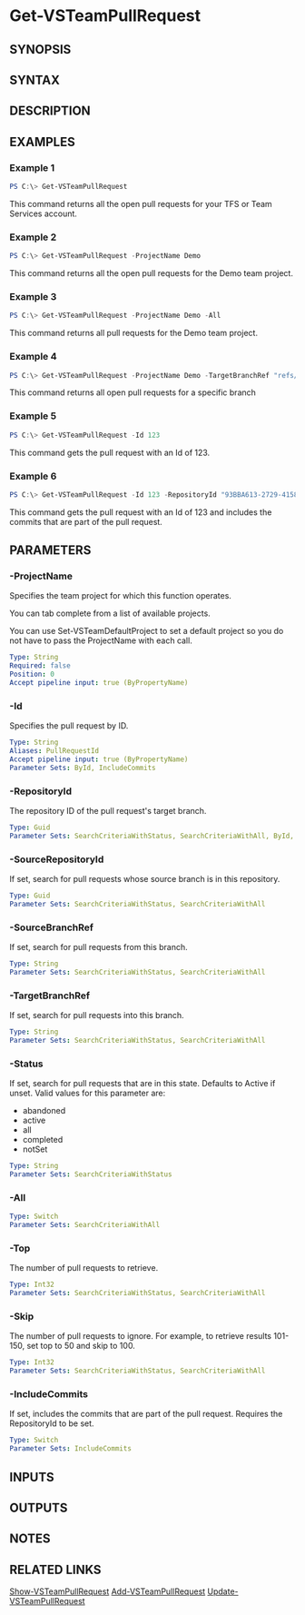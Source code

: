 <!-- #include "./common/header.md" -->

# Get-VSTeamPullRequest

## SYNOPSIS

<!-- #include "./synopsis/Get-VSTeamPullRequest.md" -->

## SYNTAX

## DESCRIPTION

<!-- #include "./synopsis/Get-VSTeamPullRequest.md" -->

## EXAMPLES

### Example 1

```powershell
PS C:\> Get-VSTeamPullRequest
```

This command returns all the open pull requests for your TFS or Team Services account.

### Example 2

```powershell
PS C:\> Get-VSTeamPullRequest -ProjectName Demo
```

This command returns all the open pull requests for the Demo team project.

### Example 3

```powershell
PS C:\> Get-VSTeamPullRequest -ProjectName Demo -All
```

This command returns all pull requests for the Demo team project.

### Example 4

```powershell
PS C:\> Get-VSTeamPullRequest -ProjectName Demo -TargetBranchRef "refs/heads/mybranch"
```

This command returns all open pull requests for a specific branch

### Example 5

```powershell
PS C:\> Get-VSTeamPullRequest -Id 123
```

This command gets the pull request with an Id of 123.

### Example 6

```powershell
PS C:\> Get-VSTeamPullRequest -Id 123 -RepositoryId "93BBA613-2729-4158-9217-751E952AB4AF" -IncludeCommits
```

This command gets the pull request with an Id of 123 and includes the commits that are part of the pull request.

## PARAMETERS

### -ProjectName

Specifies the team project for which this function operates.

You can tab complete from a list of available projects.

You can use Set-VSTeamDefaultProject to set a default project so
you do not have to pass the ProjectName with each call.

```yaml
Type: String
Required: false
Position: 0
Accept pipeline input: true (ByPropertyName)
```

### -Id

Specifies the pull request by ID.

```yaml
Type: String
Aliases: PullRequestId
Accept pipeline input: true (ByPropertyName)
Parameter Sets: ById, IncludeCommits
```

### -RepositoryId

The repository ID of the pull request's target branch.

```yaml
Type: Guid
Parameter Sets: SearchCriteriaWithStatus, SearchCriteriaWithAll, ById, IncludeCommits
```

### -SourceRepositoryId

If set, search for pull requests whose source branch is in this repository.

```yaml
Type: Guid
Parameter Sets: SearchCriteriaWithStatus, SearchCriteriaWithAll
```

### -SourceBranchRef

If set, search for pull requests from this branch.

```yaml
Type: String
Parameter Sets: SearchCriteriaWithStatus, SearchCriteriaWithAll
```

### -TargetBranchRef

If set, search for pull requests into this branch.

```yaml
Type: String
Parameter Sets: SearchCriteriaWithStatus, SearchCriteriaWithAll
```

### -Status

If set, search for pull requests that are in this state. Defaults to Active if unset. Valid values for this parameter are:

- abandoned
- active
- all
- completed
- notSet

```yaml
Type: String
Parameter Sets: SearchCriteriaWithStatus
```

### -All

```yaml
Type: Switch
Parameter Sets: SearchCriteriaWithAll
```

### -Top

The number of pull requests to retrieve.

```yaml
Type: Int32
Parameter Sets: SearchCriteriaWithStatus, SearchCriteriaWithAll
```

### -Skip

The number of pull requests to ignore. For example, to retrieve results 101-150, set top to 50 and skip to 100.

```yaml
Type: Int32
Parameter Sets: SearchCriteriaWithStatus, SearchCriteriaWithAll
```

### -IncludeCommits

If set, includes the commits that are part of the pull request. Requires the RepositoryId to be set.

```yaml
Type: Switch
Parameter Sets: IncludeCommits
```

## INPUTS

## OUTPUTS

## NOTES

## RELATED LINKS

[Show-VSTeamPullRequest](Show-VSTeamPullRequest.md)
[Add-VSTeamPullRequest](Add-VSTeamPullRequest.md)
[Update-VSTeamPullRequest](Update-VSTeamPullRequest.md)
